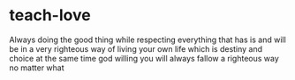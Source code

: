 # teach-love
Always doing the good thing while respecting everything that has is and will be in a very righteous way of living your own life which is destiny and choice at the same time god willing you will always fallow a righteous way no matter what 
